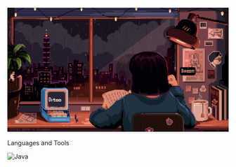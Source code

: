 ![Header](https://github.com/adminches/adminches/blob/main/assets/The%20rebels.gif)

Languages and Tools

![Java](https://img.shields.io/badge/any_text-you_like-blue)